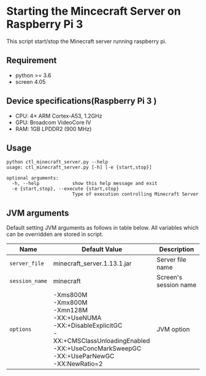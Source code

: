 Starting the Mincecraft Server on Raspberry Pi 3
===

This script start/stop the Minecraft server running raspberry pi.
## Requirement
* python >= 3.6
* screen 4.05

## Device specifications(Raspberry Pi 3 )
* CPU: 4× ARM Cortex-A53, 1.2GHz
* GPU: Broadcom VideoCore IV
* RAM: 1GB LPDDR2 (900 MHz)

## Usage
```
python ctl_minecraft_server.py --help
usage: ctl_minecraft_server.py [-h] [-e {start,stop}]

optional arguments:
  -h, --help            show this help message and exit
  -e {start,stop}, --execute {start,stop}
                        Type of execution controlling Minecraft Server
```
## JVM arguments
Default setting JVM arguments as follows in table below.
All variables which can be overridden are stored in script.

| Name           | Default Value | Description                        |
| -------------- | ------------- | -----------------------------------|
| `server_file` | minecraft_server.1.13.1.jar | Server file name |
| `session_name` | minecraft | Screen's session name |
| `options` | -Xms800M<br>-Xmx800M<br>-Xmn128M<br>-XX:+UseNUMA<br>-XX:+DisableExplicitGC<br>-XX:+CMSClassUnloadingEnabled<br>-XX:+UseConcMarkSweepGC<br>-XX:+UseParNewGC<br>-XX:NewRatio=2 | JVM option |
